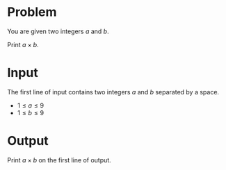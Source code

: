 # Problem

You are given two integers $a$ and $b$.

Print $a \times b$.

# Input

The first line of input contains two integers $a$ and $b$ separated by a space.

* $1 \le a \le 9$
* $1 \le b \le 9$

# Output

Print $a \times b$ on the first line of output.

